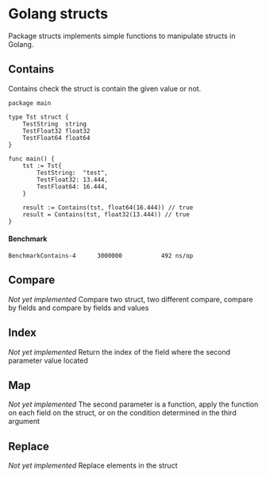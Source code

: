 # Golang structs
Package structs implements simple functions to manipulate structs in Golang.

## Contains
Contains check the struct is contain the given value or not.

```
package main

type Tst struct {
    TestString  string
    TestFloat32 float32
    TestFloat64 float64
}

func main() {
    tst := Tst{
        TestString:  "test",
        TestFloat32: 13.444,
        TestFloat64: 16.444,
    }

    result := Contains(tst, float64(16.444)) // true
    result = Contains(tst, float32(13.444)) // true
}
```

#### Benchmark

```
BenchmarkContains-4   	 3000000	       492 ns/op
```

## Compare
_Not yet implemented_
Compare two struct, two different compare, compare by fields and compare by fields and values

## Index
_Not yet implemented_
Return the index of the field where the second parameter value located

## Map
_Not yet implemented_
The second parameter is a function, apply the function on each field on the struct, or on the condition determined in the third argument

## Replace
_Not yet implemented_
Replace elements in the struct